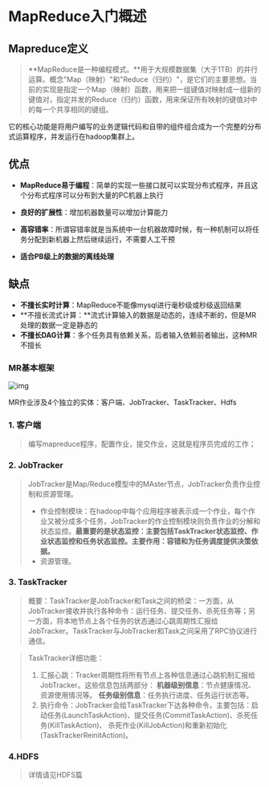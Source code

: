 # MapReduce入门概述

## Mapreduce定义

> **MapReduce是一种编程模式。**用于大规模数据集（大于1TB）的并行运算。概念"Map（映射）"和"Reduce（归约）"，是它们的主要思想。当前的实现是指定一个Map（映射）函数，用来把一组键值对映射成一组新的键值对，指定并发的Reduce（归约）函数，用来保证所有映射的键值对中的每一个共享相同的键组。

它的核心功能是将用户编写的业务逻辑代码和自带的组件组合成为一个完整的分布式运算程序，并发运行在hadoop集群上。



## 优点

- **MapReduce易于编程**：简单的实现一些接口就可以实现分布式程序，并且这个分布式程序可以分布到大量的PC机器上执行
- **良好的扩展性**：增加机器数量可以增加计算能力
- **高容错率**：所谓容错率就是当系统中一台机器故障时候，有一种机制可以将任务分配到新机器上然后继续运行，不需要人工干预

- **适合PB级上的数据的离线处理**



## 缺点

- **不擅长实时计算**：MapReduce不能像mysql进行毫秒级或秒级返回结果
- **不擅长流式计算：**流式计算输入的数据是动态的，连续不断的，但是MR处理的数据一定是静态的
- **不擅长DAG计算**：多个任务具有依赖关系，后者输入依赖前者输出，这种MR不擅长



### MR基本框架

![img](http://images.cnitblog.com/blog/306623/201306/23175400-d7ef91ad75ad48099a525c097eb48bb6.jpg)

MR作业涉及4个独立的实体：客户端、JobTracker、TaskTracker、Hdfs

### 1. 客户端

> 编写mapreduce程序，配置作业，提交作业，这就是程序员完成的工作；



### 2. JobTracker

> JobTracker是Map/Reduce模型中的MAster节点，JobTracker负责作业控制和资源管理。
>
> - 作业控制模块：在hadoop中每个应用程序被表示成一个作业，每个作业又被分成多个任务，JobTracker的作业控制模块则负责作业的分解和状态监控。**最重要的是状态监控：主要包括TaskTracker状态监控、作业状态监控和任务状态监控。主要作用：容错和为任务调度提供决策依据。**
> - 资源管理。



### 3. TaskTracker

> 概要：TaskTracker是JobTracker和Task之间的桥梁：一方面，从JobTracker接收并执行各种命令：运行任务、提交任务、杀死任务等；另一方面，将本地节点上各个任务的状态通过心跳周期性汇报给JobTracker。TaskTracker与JobTracker和Task之间采用了RPC协议进行通信。

> TaskTracker详细功能：
>
> 1. 汇报心跳：Tracker周期性将所有节点上各种信息通过心跳机制汇报给JobTracker。这些信息包括两部分：
>    **机器级别信息**：节点健康情况、资源使用情况等。
>    **任务级别信息**：任务执行进度、任务运行状态等。
> 2. 执行命令：JobTracker会给TaskTracker下达各种命令，主要包括：启动任务(LaunchTaskAction)、提交任务(CommitTaskAction)、杀死任务(KillTaskAction)、
>    杀死作业(KillJobAction)和重新初始化(TaskTrackerReinitAction)。



### 4.HDFS

> 详情请见HDFS篇



